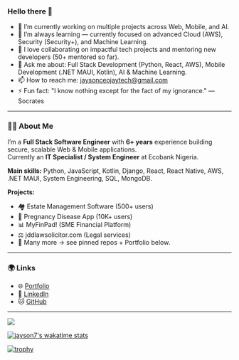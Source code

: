 ### Hello there 👋

- 🔭 I’m currently working on multiple projects across Web, Mobile, and AI.
- 🌱 I’m always learning — currently focused on advanced Cloud (AWS), Security (Security+), and Machine Learning.
- 👯 I love collaborating on impactful tech projects and mentoring new developers (50+ mentored so far).
- 💬 Ask me about: Full Stack Development (Python, React, AWS), Mobile Development (.NET MAUI, Kotlin), AI & Machine Learning.
- 📫 How to reach me: jaysonceojaytech@gmail.com
- ⚡ Fun fact: "I know nothing except for the fact of my ignorance." — Socrates

---

### 👨‍💻 About Me

I’m a **Full Stack Software Engineer** with **6+ years** experience building secure, scalable Web & Mobile applications.  
Currently an **IT Specialist / System Engineer** at Ecobank Nigeria.  

**Main skills:** Python, JavaScript, Kotlin, Django, React, React Native, AWS, .NET MAUI, System Engineering, SQL, MongoDB.  

**Projects:**  
- 🏘️ Estate Management Software (500+ users)  
- 🤰 Pregnancy Disease App (10K+ users)  
- 📊 MyFinPad! (SME Financial Platform)  
- ⚖️ jddlawsolicitor.com (Legal services)  
- 🚀 Many more → see pinned repos + Portfolio below.

---

### 🌍 Links

- 🌐 [Portfolio](https://devjayson.vercel.app/)
- 💼 [LinkedIn](https://linkedin.com/in/abiodunadebayo8)
- 🐱 [GitHub](https://github.com/jayson7)

---

![](https://komarev.com/ghpvc/?username=jayson7&color=green)

[![jayson7's wakatime stats](https://github-readme-stats.vercel.app/api/wakatime?username=jayson7)](https://github.com/anuraghazra/github-readme-stats)

[![trophy](https://github-profile-trophy.vercel.app/?username=jayson7&theme=darkhub)](https://github.com/jayson7/github-profile-trophy)
